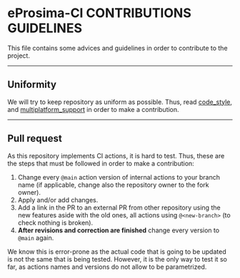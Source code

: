 
# eProsima-CI CONTRIBUTIONS GUIDELINES

This file contains some advices and guidelines in order to contribute to the project.

---

## Uniformity

We will try to keep repository as uniform as possible.
Thus, read [code_style](code_style.md), and [multiplatform_support](multiplatform_support.md) in order to make a contribution.

---

## Pull request

As this repository implements CI actions, it is hard to test.
Thus, these are the steps that must be followed in order to make a contribution:

1. Change every `@main` action version of internal actions to your branch name (if applicable, change also the repository owner to the fork owner).
2. Apply and/or add changes.
3. Add a link in the PR to an external PR from other repository using the new features aside with the old ones, all actions using `@<new-branch>` (to check nothing is broken).
4. **After revisions and correction are finished** change every version to `@main` again.

We know this is error-prone as the actual code that is going to be updated is not the same that is being tested.
However, it is the only way to test it so far, as actions names and versions do not allow to be parametrized.
